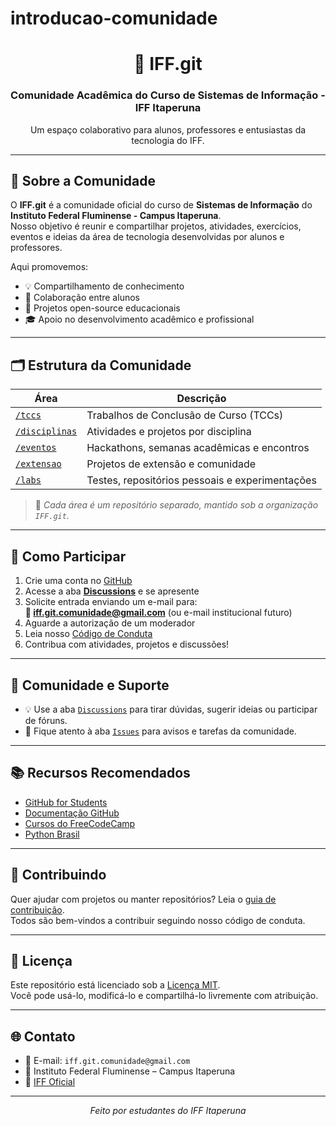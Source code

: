 # introducao-comunidade

<h1 align="center">📘 IFF.git</h1>
<h3 align="center">Comunidade Acadêmica do Curso de Sistemas de Informação - IFF Itaperuna</h3>

<p align="center">
  Um espaço colaborativo para alunos, professores e entusiastas da tecnologia do IFF.
</p>

---

## 📌 Sobre a Comunidade

O **IFF.git** é a comunidade oficial do curso de **Sistemas de Informação** do **Instituto Federal Fluminense - Campus Itaperuna**.  
Nosso objetivo é reunir e compartilhar projetos, atividades, exercícios, eventos e ideias da área de tecnologia desenvolvidas por alunos e professores.

Aqui promovemos:
- 💡 Compartilhamento de conhecimento
- 🤝 Colaboração entre alunos
- 🚀 Projetos open-source educacionais
- 🎓 Apoio no desenvolvimento acadêmico e profissional

---

## 🗂️ Estrutura da Comunidade

| Área | Descrição |
|------|----------|
| [`/tccs`](https://github.com/IFF-git/tccs) | Trabalhos de Conclusão de Curso (TCCs) |
| [`/disciplinas`](https://github.com/IFF-git/disciplinas) | Atividades e projetos por disciplina |
| [`/eventos`](https://github.com/IFF-git/eventos) | Hackathons, semanas acadêmicas e encontros |
| [`/extensao`](https://github.com/IFF-git/extensao) | Projetos de extensão e comunidade |
| [`/labs`](https://github.com/IFF-git/labs) | Testes, repositórios pessoais e experimentações |

> 📌 *Cada área é um repositório separado, mantido sob a organização `IFF.git`.*

---

## 🙋 Como Participar

1. Crie uma conta no [GitHub](https://github.com)
2. Acesse a aba **[Discussions](https://github.com/IFF-git/IFF.git/discussions)** e se apresente
3. Solicite entrada enviando um e-mail para:  
   **📨 iff.git.comunidade@gmail.com** (ou e-mail institucional futuro)
4. Aguarde a autorização de um moderador
5. Leia nosso [Código de Conduta](./CODE_OF_CONDUCT.md)
6. Contribua com atividades, projetos e discussões!

---

## 💬 Comunidade e Suporte

- 💡 Use a aba [`Discussions`](https://github.com/IFF-git/IFF.git/discussions) para tirar dúvidas, sugerir ideias ou participar de fóruns.
- 📢 Fique atento à aba [`Issues`](https://github.com/IFF-git/IFF.git/issues) para avisos e tarefas da comunidade.

---

## 📚 Recursos Recomendados

- [GitHub for Students](https://education.github.com/pack)
- [Documentação GitHub](https://docs.github.com/)
- [Cursos do FreeCodeCamp](https://www.freecodecamp.org/)
- [Python Brasil](https://python.org.br/)

---

## 🤝 Contribuindo

Quer ajudar com projetos ou manter repositórios? Leia o [guia de contribuição](./CONTRIBUTING.md).  
Todos são bem-vindos a contribuir seguindo nosso código de conduta.

---

## 📜 Licença

Este repositório está licenciado sob a [Licença MIT](./LICENSE).  
Você pode usá-lo, modificá-lo e compartilhá-lo livremente com atribuição.

---

## 🌐 Contato

- 📧 E-mail: `iff.git.comunidade@gmail.com`
- 🏫 Instituto Federal Fluminense – Campus Itaperuna
- 📎 [IFF Oficial](https://portal1.iff.edu.br/nossos-campi/itaperuna)

---

<p align="center"><i>Feito por estudantes do IFF Itaperuna</i></p>
